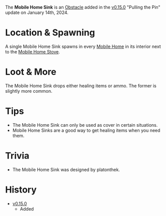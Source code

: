 The **Mobile Home Sink** is an [Obstacle](/obstacles) added in the [v0.15.0](https://github.com/HasangerGames/suroi/releases/tag/v0.15.0) "Pulling the Pin" update on January 14th, 2024.

# Location & Spawning

A single Mobile Home Sink spawns in every [Mobile Home](/buildings/mobile_home) in its interior next to the [Mobile Home Stove](/obstacles/mobile_home_stove).

# Loot & More

The Mobile Home Sink drops either healing items or ammo. The former is slightly more common.

# Tips

- The Mobile Home Sink can only be used as cover in certain situations.
- Mobile Home Sinks are a good way to get healing items when you need them.

# Trivia

- The Mobile Home Sink was designed by platonthek.

# History

- [v0.15.0](https://github.com/HasangerGames/suroi/releases/tag/v0.15.0)
  - Added